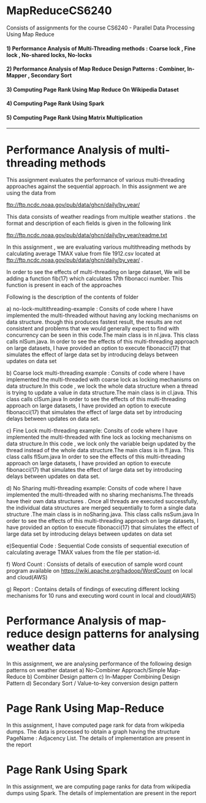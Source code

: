 # MapReduceCS6240
Consists of assignments for the course CS6240 - Parallel Data Processing Using Map Reduce

####  1) Performance Analysis of Multi-Threading methods : Coarse lock , Fine lock , No-shared locks, No-locks
####  2) Performance Analysis of Map Reduce Design Patterns : Combiner, In-Mapper , Secondary Sort 
####  3) Computing Page Rank Using Map Reduce On Wikipedia Dataset
####  4) Computing Page Rank Using Spark
####  5) Computing Page Rank Using Matrix Multiplication
---
# Performance Analysis of multi-threading methods

   This assignment evaluates the performance of various multi-threading approaches against the sequential approach. 
   In this assignment we are using the data from 

   ftp://ftp.ncdc.noaa.gov/pub/data/ghcn/daily/by_year/

   This data consists of weather readings from multiple weather stations . the format and description of each fields is given    in the following link

   ftp://ftp.ncdc.noaa.gov/pub/data/ghcn/daily/by_year/readme.txt

   In this assignment , we are evaluating various multithreading methods by calculating average TMAX value from file 1912.csv
   located at ftp://ftp.ncdc.noaa.gov/pub/data/ghcn/daily/by_year/ .
   
   In order to see the effects of multi-threading on large dataset, We will be adding a function fib(17) which calculates 17th    fibonacci number. This function is present in each of the approaches 

   Following is the description of the contents of folder

   a) no-lock-multithreading-example : Consits of code where I have implemented the multi-threaded without having any locking
   mechanisms on data structure. though this produces fastest result, the results are not consistent and problems that we        would generally expect to find with concurrency can be seen in this code.The main class is in nl.java. This class calls        nlSum.java.
   In order to see the effects of this multi-threading approach on large datasets, I have provided an option to execute 
   fibonacci(17) that simulates the effect of large data set by introducing delays between updates on data set
   
      
   b) Coarse lock multi-threading example : Consits of code where I have implemented the multi-threaded with coarse lock
   as locking mechanisms on data structure.In this code , we lock the whole data structure when a thread is trying to            update a value in data structure.The main class is in cl.java. This class calls clSum.java
   In order to see the effects of this multi-threading approach on large datasets, I have provided an option to execute 
   fibonacci(17) that simulates the effect of large data set by introducing delays between updates on data set.
      
   
   c) Fine Lock multi-threading example: Consits of code where I have implemented the multi-threaded with fine lock
   as locking mechanisms on data structure.In this code , we lock only the variable beign updated by the thread instead of 
   the whole data structure.The main class is in fl.java. This class calls flSum.java
   In order to see the effects of this multi-threading approach on large datasets, I have provided an option to execute 
   fibonacci(17) that simulates the effect of large data set by introducing delays between updates on data set.

   
   d) No Sharing multi-threading example: Consits of code where I have implemented the multi-threaded with no sharing            mechanisms.The threads have their own data structures . Once all threads are executed successfully, the individual data        structures are merged sequentially to form a single data structure .The main class is in noSharing.java. This class            calls nsSum.java
   In order to see the effects of this multi-threading approach on large datasets, I have provided an option to execute 
   fibonacci(17) that simulates the effect of large data set by introducing delays between updates on data set
   
   e)Sequential Code : Sequential Code consists of sequential execution of calculating average TMAX values from the file per      station-id. 
     
                     
   f) Word Count : Consists of details of execution of sample word count program available on 
      https://wiki.apache.org/hadoop/WordCount on local and cloud(AWS)
      
   g) Report : Contains details of findings of executing different locking mechanisms for 10 runs and executing word count in 
   local and cloud(AWS)
   
# Performance Analysis of map-reduce design patterns for analysing weather data
   
   In this assignment, we are analysing performance of the following design patterns on weather dataset
   a) No-Combiner Approach/Simple Map-Reduce 
   b) Combiner Design pattern
   c) In-Mapper Combining Design Pattern
   d) Secondary Sort / Value-to-key conversion design pattern

# Page Rank Using Map-Reduce

   In this assignment, I have computed page rank for data from wikipedia dumps. The data is processed to obtain a graph having the structure PageName : Adjacency List. The details of implementation are present in the report
   
# Page Rank Using Spark
   In this assignment, we are computing page ranks for data from wikipedia dumps using Spark. The details of implementation are present in the report
                                       



